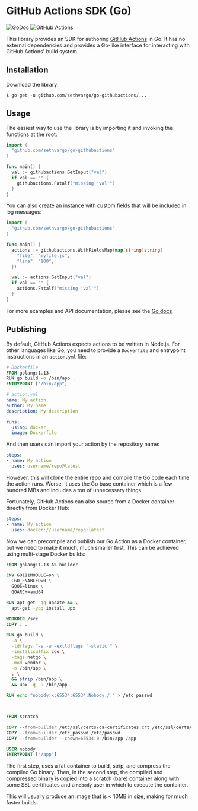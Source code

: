 # GitHub Actions SDK (Go)

[![GoDoc](https://img.shields.io/badge/go-documentation-blue.svg?style=flat-square)](https://pkg.go.dev/github.com/sethvargo/go-githubactions)
[![GitHub Actions](https://img.shields.io/github/workflow/status/sethvargo/go-githubactions/Test?style=flat-square)](https://github.com/sethvargo/go-githubactions/actions?query=workflow%3ATest)

This library provides an SDK for authoring [GitHub Actions][gh-actions] in Go. It has no external dependencies and provides a Go-like interface for interacting with GitHub Actions' build system.


## Installation

Download the library:

```text
$ go get -u github.com/sethvargo/go-githubactions/...
```


## Usage

The easiest way to use the library is by importing it and invoking the functions
at the root:

```go
import (
  "github.com/sethvargo/go-githubactions"
)

func main() {
  val := githubactions.GetInput("val")
  if val == "" {
    githubactions.Fatalf("missing 'val'")
  }
}
```

You can also create an instance with custom fields that will be included in log messages:

```go
import (
  "github.com/sethvargo/go-githubactions"
)

func main() {
  actions := githubactions.WithFieldsMap(map[string]string{
    "file": "myfile.js",
    "line": "100",
  })

  val := actions.GetInput("val")
  if val == "" {
    actions.Fatalf("missing 'val'")
  }
}
```

For more examples and API documentation, please see the [Go docs][godoc].


## Publishing

By default, GitHub Actions expects actions to be written in Node.js. For other languages like Go, you need to provide a `Dockerfile` and entrypoint instructions in an `action.yml` file:

```dockerfile
# Dockerfile
FROM golang:1.13
RUN go build -o /bin/app .
ENTRYPOINT ["/bin/app"]
```

```yaml
# action.yml
name: My action
author: My name
description: My description

runs:
  using: docker
  image: Dockerfile
```

And then users can import your action by the repository name:

```yaml
steps:
- name: My action
  uses: username/repo@latest
```

However, this will clone the entire repo and compile the Go code each time the action runs. Worse, it uses the Go base container which is a few hundred MBs and includes a ton of unnecessary things.

Fortunately, GitHub Actions can also source from a Docker container directly from Docker Hub:

```yaml
steps:
- name: My action
  uses: docker://username/repo:latest
```

Now we can precompile and publish our Go Action as a Docker container, but we need to make it much, much smaller first. This can be achieved using multi-stage Docker builds:

```dockerfile
FROM golang:1.13 AS builder

ENV GO111MODULE=on \
  CGO_ENABLED=0 \
  GOOS=linux \
  GOARCH=amd64

RUN apt-get -qq update && \
  apt-get -yqq install upx

WORKDIR /src
COPY . .

RUN go build \
  -a \
  -ldflags "-s -w -extldflags '-static'" \
  -installsuffix cgo \
  -tags netgo \
  -mod vendor \
  -o /bin/app \
  . \
  && strip /bin/app \
  && upx -q -9 /bin/app

RUN echo "nobody:x:65534:65534:Nobody:/:" > /etc_passwd



FROM scratch

COPY --from=builder /etc/ssl/certs/ca-certificates.crt /etc/ssl/certs/
COPY --from=builder /etc_passwd /etc/passwd
COPY --from=builder --chown=65534:0 /bin/app /app

USER nobody
ENTRYPOINT ["/app"]
```

The first step, uses a fat container to build, strip, and compress the compiled Go binary. Then, in the second step, the compiled and compressed binary is copied into a scratch (bare) container along with some SSL certificates and a `nobody` user in which to execute the container.

This will usually produce an image that is < 10MB in size, making for much faster builds.


[gh-actions]: https://github.com/features/actions
[godoc]: https://godoc.org/github.com/sethvargo/go-githubactions
